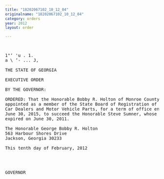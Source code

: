 ```yaml
---
title: "18202067102_10_12_04"
originalname: "18202067102_10_12_04"
category: orders
year: 2012
layout: order

---
```

<pre>
   

1"‘ 'u . 1.
a \ ’- ... J,

THE STATE OF GEORGIA

EXECUTIVE ORDER

BY THE GOVERNOR:

ORDERED: That the Honorable Bobby R. Holton of Monroe County, Georgia, is
appointed as a member of the State Board of Registration of Used
Car Dealers and Motor Vehicle Parts, for a term of office ending
June 30, 2015, to succeed the Honorable Steve Sumner, whose term
expired on June 30, 2011.

The Honorable George Bobby R. Holton
563 Harbour Shores Drive
Jackson, Georgia 30233

This tenth day of February, 2012

    
    

GOVERNOR

</pre>
